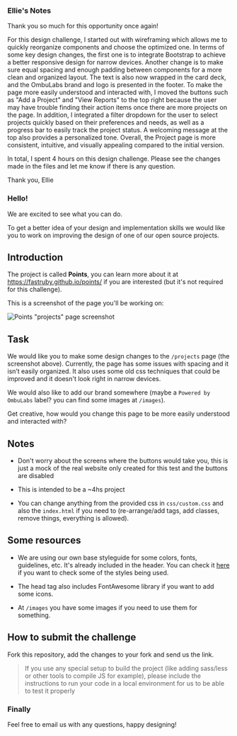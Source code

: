 ### Ellie's Notes

Thank you so much for this opportunity once again! 

For this design challenge, I started out with wireframing which allows me to quickly reorganize components and choose the optimized one. In terms of some key design changes, the first one is to integrate Bootstrap to achieve a better responsive design for narrow devices. Another change is to make sure equal spacing and enough padding between components for a more clean and organized layout. The text is also now wrapped in the card deck, and the OmbuLabs brand and logo is presented in the footer. To make the page more easily understood and interacted with, I moved the buttons such as "Add a Project" and "View Reports" to the top right because the user may have trouble finding their action items once there are more projects on the page. In addition, I integrated a filter dropdown for the user to select projects quickly based on their preferences and needs, as well as a progress bar to easily track the project status. A welcoming message at the top also provides a personalized tone. Overall, the Project page is more consistent, intuitive, and visually appealing compared to the initial version. 

In total, I spent 4 hours on this design challenge. Please see the changes made in the files and let me know if there is any question. 

Thank you,
Ellie


### Hello!

We are excited to see what you can do.

To get a better idea of your design and implementation skills we would like you to work on improving the design of one of our open source projects. 

## Introduction

The project is called **Points**, you can learn more about it at https://fastruby.github.io/points/ if you are interested (but it's not required for this challenge).

This is a screenshot of the page you'll be working on:

![Points "projects" page screenshot](images/points-screenshot.png?raw=true)

## Task

We would like you to make some design changes to the `/projects` page (the screenshot above). Currently, the page has some issues with spacing and it isn’t easily organized. It also uses some old css techniques that could be improved and it doesn't look right in narrow devices.

We would also like to add our brand somewhere (maybe a `Powered by OmbuLabs` label? you can find some images at `/images`).

Get creative, how would you change this page to be more easily understood and interacted with? 

## Notes

* Don't worry about the screens where the buttons would take you, this is just a mock of the real website only created for this test and the buttons are disabled

* This is intended to be a ~4hs project

* You can change anything from the provided css in `css/custom.css` and also the `index.html` if you need to (re-arrange/add tags, add classes, remove things, everything is allowed).

## Some resources

* We are using our own base styleguide for some colors, fonts, guidelines, etc. It's already included in the header. You can check it [here](http://ombulabs.github.io/styleguide/) if you want to check some of the styles being used.

* The head tag also includes FontAwesome library if you want to add some icons.

* At `/images` you have some images if you need to use them for something.

## How to submit the challenge

Fork this repository, add the changes to your fork and send us the link.

> If you use any special setup to build the project (like adding sass/less or other tools to compile JS for example), please include the instructions to run your code in a local environment for us to be able to test it properly

### Finally

Feel free to email us with any questions, happy designing!
